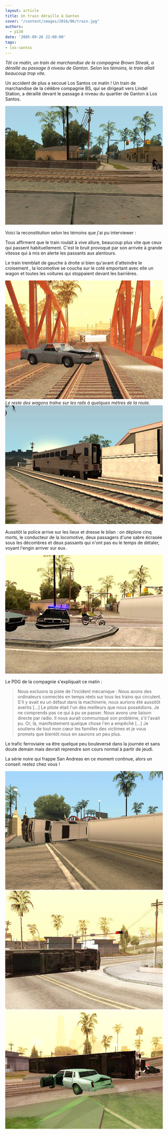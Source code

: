 ```yaml
---
layout: article
title: Un train déraille à Ganton
cover: "/content/images/2016/06/train.jpg"
authors:
  - p130
date: '2005-09-26 22:00:00'
tags:
- los-santos
---
```


_Tôt ce matin, un train de marchandise de la compagnie Brown Streak, a déraillé au passage à niveau de Ganton. Selon les témoins, le train allait beaucoup trop vite._

Un accident de plus a secoué Los Santos ce matin ! Un train de marchandise de la célèbre compagnie BS, qui se dirigeait vers Lindel Station, a déraillé devant le passage à niveau du quartier de Ganton à Los Santos.

![](/content/images/2005/01/train%203.jpg)

Voici la reconstitution selon les témoins que j'ai pu interviewer :

Tous affirment que le train roulait à vive allure, beaucoup plus vite que ceux qui passent habituellement. C'est le bruit provoqué par son arrivée à grande vitesse qui à mis en alerte les passants aux alentours.

Le train tremblait de gauche à droite si bien qu'avant d'atteindre le croisement , la locomotive se coucha sur le coté emportant avec elle un wagon et toutes les voitures qui stoppaient devant les barrières.

![Le reste des wagons traîne sur les rails à quelques mètres de la route.](/content/images/2005/01/train%209.jpg)
_Le reste des wagons traîne sur les rails à quelques mètres de la route._[](/content/images/2005/01/train%204.jpg)
![](/content/images/2005/01/train%205.jpg)

Aussitôt la police arrive sur les lieux et dresse le bilan : on déplore cinq morts, le conducteur de la locomotive, deux passagers d'une sabre écrasée sous les décombres et deux passants qui n'ont pas eu le temps de détaler, voyant l'engin arriver sur eux.

![](/content/images/2005/01/train%206.jpg)

Le PDG de la compagnie s'expliquait ce matin :

> Nous excluons la piste de l'incident mécanique : Nous avons des ordinateurs connectés en temps réels sur tous les trains qui circulent. S'il y avait eu un défaut dans la machinerie, nous aurions été aussitôt avertis [...] Le pilote était l'un des meilleurs que nous possédions. Je ne comprends pas ce qui à pu se passer. Nous avons une liaison directe par radio. Il nous aurait communiqué son problème, s'il l'avait pu. Or, là, manifestement quelque chose l'en a empêché [...] Je soutiens de tout mon cœur les familles des victimes et je vous promets que bientôt nous en saurons un peu plus.

Le trafic ferroviaire va être quelque peu bouleversé dans la journée et sans doute demain mais devrait reprendre son cours normal à partir de jeudi.

La série noire qui frappe San Andreas en ce moment continue, alors un conseil: restez chez vous !

![](/content/images/2005/01/train%202.jpg)
![](/content/images/2005/01/train%207.jpg)
![](/content/images/2005/01/train%208.jpg)